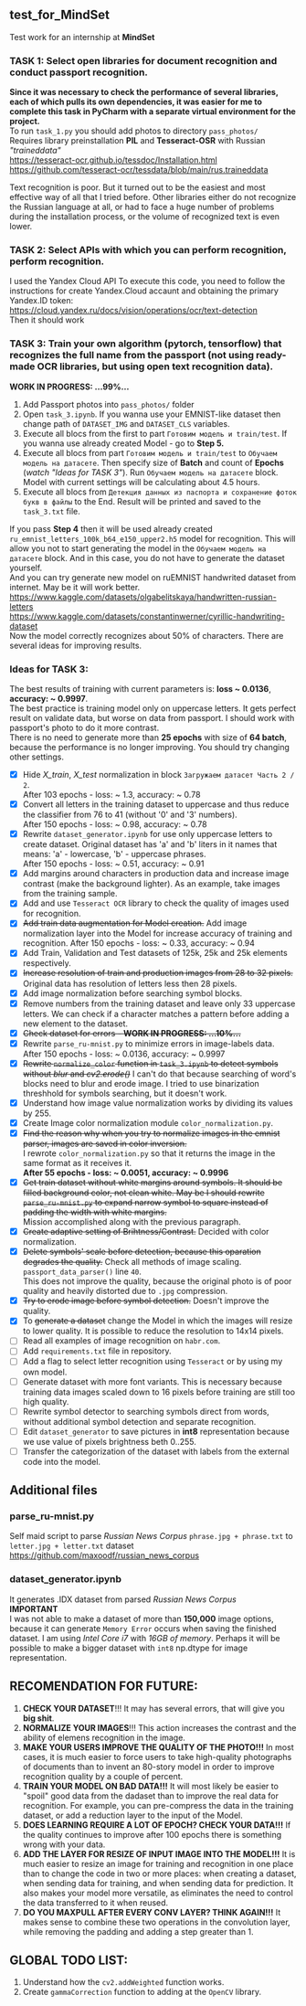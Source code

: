 ## test_for_MindSet
Test work for an internship at **MindSet**

### TASK 1: Select open libraries for document recognition and conduct passport recognition.  
**Since it was necessary to check the performance of several libraries, each of which pulls its own dependencies, it was easier for me to complete this task in PyCharm with a separate virtual environment for the project.**  
To run `task_1.py` you should add photos to directory `pass_photos/`  
Requires library preinstallation **PIL** and **Tesseract-OSR** with Russian *"traineddata"*  
<https://tesseract-ocr.github.io/tessdoc/Installation.html>  
<https://github.com/tesseract-ocr/tessdata/blob/main/rus.traineddata>  

Text recognition is poor. But it turned out to be the easiest and most effective way of all that I tried before. Other libraries either do not recognize the Russian language at all, or had to face a huge number of problems during the installation process, or the volume of recognized text is even lower.

### TASK 2: Select APIs with which you can perform recognition, perform recognition.  
I used the Yandex Cloud API
To execute this code, you need to follow the instructions for create Yandex.Cloud accaunt and obtaining the primary Yandex.ID token:  
<https://cloud.yandex.ru/docs/vision/operations/ocr/text-detection>  
Then it should work

### TASK 3: Train your own algorithm (pytorch, tensorflow) that recognizes the full name from the passport (not using ready-made OCR libraries, but using open text recognition data).  
**WORK IN PROGRESS: ...99%...**  
1. Add Passport photos into `pass_photos/` folder  
2. Open `task_3.ipynb`. If you wanna use your EMNIST-like dataset then change path of `DATASET_IMG` and `DATASET_CLS` variables.  
3. Execute all blocs from the first to part `Готовим модель и train/test`. If you wanna use already created Model - go to **Step 5.**  
4. Execute all blocs from part `Готовим модель и train/test` to `Обучаем модель на датасете`. Then specify size of **Batch** and count of **Epochs** (*watch "Ideas for TASK 3"*). Run `Обучаем модель на датасете` block. Model with current settings will be calculating about 4.5 hours.  
5. Execute all blocs from `Детекция данных из паспорта и сохранение фоток букв в файлы` to the End. Result will be printed and saved to the `task_3.txt` file.  

If you pass **Step 4** then it will be used already created `ru_emnist_letters_100k_b64_e150_upper2.h5` model for recognition. This will allow you not to start generating the model in the `Обучаем модель на датасете` block. And in this case, you do not have to generate the dataset yourself.  
And you can try generate new model on ruEMNIST handwrited dataset from internet. May be it will work better.  
<https://www.kaggle.com/datasets/olgabelitskaya/handwritten-russian-letters>  
<https://www.kaggle.com/datasets/constantinwerner/cyrillic-handwriting-dataset>  
Now the model correctly recognizes about 50% of characters. There are several ideas for improving results.  

### Ideas for TASK 3:  
The best results of training with current parameters is: **loss ~ 0.0136**, **accuracy: ~ 0.9997**.  
The best practice is training model only on uppercase letters. It gets perfect result on validate data, but worse on data from passport. I should work with passport's photo to do it more contrast.  
There is no need to generate more than **25 epochs** with size of **64 batch**, because the performance is no longer improving. You should try changing other settings.
- [x] Hide *X_train*, *X_test* normalization in block `Загружаем датасет Часть 2 / 2`.  
After 103 epochs - loss: ~ 1.3, accuracy: ~ 0.78
- [x] Convert all letters in the training dataset to uppercase and thus reduce the classifier from 76 to 41 (without '0' and '3' numbers).  
After 150 epochs - loss: ~ 0.98, accuracy: ~ 0.78
- [x] Rewrite `dataset_generator.ipynb` for use only uppercase letters to create dataset. Original dataset has 'a' and 'b' liters in it names that means: 'a' - lowercase, 'b' - uppercase phrases.  
After 150 epochs - loss: ~ 0.51, accuracy: ~ 0.91
- [x] Add margins around characters in production data and increase image contrast (make the background lighter). As an example, take images from the training sample.
- [x] Add and use `Tesseract OCR` library to check the quality of images used for recognition.
- [x] ~~Add train data augmentation for Model creation.~~ Add image normalization layer into the Model for increase accuracy of training and recognition.
After 150 epochs - loss: ~ 0.33, accuracy: ~ 0.94
- [x] Add Train, Validation and Test datasets of 125k, 25k and 25k elements respectively.
- [x] ~~Increase resolution of train and production images from 28 to 32 pixels.~~ Original data has resolution of letters less then 28 pixels.
- [x] Add image normalization before searching symbol blocks.
- [x] Remove numbers from the training dataset and leave only 33 uppercase letters. We can check if a character matches a pattern before adding a new element to the dataset.
- [x] ~~Check dataset for errors - **WORK IN PROGRESS: ...10%...**~~
- [x] Rewrite `parse_ru-mnist.py` to minimize errors in image-labels data.  
After 150 epochs - loss: ~ 0.0136, accuracy: ~ 0.9997
- [x] ~~Rewrite `normalize_color` function in `task_3.ipynb` to detect symbols without *blur* and *cv2.erode()*~~ I can't do that because searching of word's blocks need to blur and erode image. I tried to use binarization threshhold for symbols searching, but it doesn't work.
- [x] Understand how image value normalization works by dividing its values by 255.
- [x] Create Image color normalization module `color_normalization.py`.
- [x] ~~Find the reason why when you try to normalize images in the emnist parser, images are saved in color inversion.~~  
I rewrote `color_normalization.py` so that it returns the image in the same format as it receives it.  
**After 55 epochs - loss: ~ 0.0051, accuracy: ~ 0.9996**
- [x] ~~Get train dataset without white margins around symbols. It should be filled background color, not clean white. May be I should rewrite `parse_ru-mnist.py` to expand narrow symbol to square instead of padding the width with white margins.~~  
Mission accomplished along with the previous paragraph.
- [x] ~~Create adaptive setting of Brihtness/Contrast.~~ Decided with color normalization.
- [x] ~~Delete symbols' scale before detection, because this oparation degrades the quality.~~ Check all methods of image scaling.  
`passport_data_parser()` line `40`.  
This does not improve the quality, because the original photo is of poor quality and heavily distorted due to `.jpg` compression.
- [x] ~~Try to erode image before symbol detection.~~ Doesn't improve the quality.
- [x] To ~~generate a dataset~~ change the Model in which the images will resize to lower quality. It is possible to reduce the resolution to 14x14 pixels.  
- [ ] Read all examples of image recognition on `habr.com`.  
- [ ] Add `requirements.txt` file in repository.  
- [ ] Add a flag to select letter recognition using `Tesseract` or by using my own model.
- [ ] Generate dataset with more font variants. This is necessary because training data images scaled down to 16 pixels before training are still too high quality.
- [ ] Rewrite symbol detector to searching symbols direct from words, without additional symbol detection and separate recognition.
- [ ] Edit `dataset_generator` to save pictures in **int8** representation because we use value of pixels brightness beth 0..255.  
- [ ] Transfer the categorization of the dataset with labels from the external code into the model.

## Additional files
### parse_ru-mnist.py  
Self maid script to parse *Russian News Corpus* `phrase.jpg + phrase.txt` to `letter.jpg + letter.txt` dataset  
<https://github.com/maxoodf/russian_news_corpus>  

### dataset_generator.ipynb  
It generates .IDX dataset from parsed *Russian News Corpus*  
**IMPORTANT**  
I was not able to make a dataset of more than **150,000** image options, because it can generate `Memory Error` occurs when saving the finished dataset. I am using *Intel Core i7* with *16GB of memory*. Perhaps it will be possible to make a bigger dataset with `int8` np.dtype for image representation.

## RECOMENDATION FOR FUTURE:  
1. **CHECK YOUR DATASET**!!! It may has several errors, that will give you **big shit**.  
2. **NORMALIZE YOUR IMAGES**!!! This action increases the contrast and the ability of elemens recognition in the image.
3. **MAKE YOUR USERS IMPROVE THE QUALITY OF THE PHOTO!!!** In most cases, it is much easier to force users to take high-quality photographs of documents than to invent an 80-story model in order to improve recognition quality by a couple of percent.
4. **TRAIN YOUR MODEL ON BAD DATA!!!** It will most likely be easier to "spoil" good data from the dadaset than to improve the real data for recognition. For example, you can pre-compress the data in the training dataset, or add a reduction layer to the input of the Model.
5. **DOES LEARNING REQUIRE A LOT OF EPOCH? CHECK YOUR DATA!!!** If the quality continues to improve after 100 epochs there is something wrong with your data.
6. **ADD THE LAYER FOR RESIZE OF INPUT IMAGE INTO THE MODEL!!!** It is much easier to resize an image for training and recognition in one place than to change the code in two or more places: when creating a dataset, when sending data for training, and when sending data for prediction. It also makes your model more versatile, as eliminates the need to control the data transferred to it when reused.  
7. **DO YOU MAXPULL AFTER EVERY CONV LAYER? THINK AGAIN!!!** It makes sense to combine these two operations in the convolution layer, while removing the padding and adding a step greater than 1.  

## GLOBAL TODO LIST:
1. Understand how the `cv2.addWeighted` function works.
2. Create `gammaCorrection` function to adding at the `OpenCV` library.
